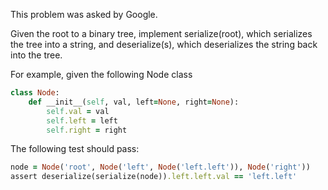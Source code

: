 This problem was asked by Google.

Given the root to a binary tree, implement serialize(root), which serializes the tree into a string, and deserialize(s), which deserializes the string back into the tree.

For example, given the following Node class

```ruby
class Node:
    def __init__(self, val, left=None, right=None):
        self.val = val
        self.left = left
        self.right = right
```
        
The following test should pass:
```ruby
node = Node('root', Node('left', Node('left.left')), Node('right'))
assert deserialize(serialize(node)).left.left.val == 'left.left'
```
